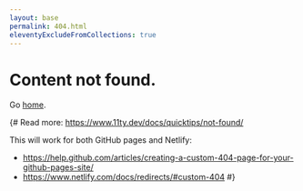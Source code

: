 ```yaml
---
layout: base
permalink: 404.html
eleventyExcludeFromCollections: true
---
```


# Content not found.

Go <a href="{{ '/' | url }}">home</a>.

{# Read more: https://www.11ty.dev/docs/quicktips/not-found/

This will work for both GitHub pages and Netlify:

-   https://help.github.com/articles/creating-a-custom-404-page-for-your-github-pages-site/
-   https://www.netlify.com/docs/redirects/#custom-404 #}
